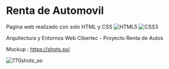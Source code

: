 # Renta de Automovil
Pagina web realizado con solo HTML y CSS 	![HTML5](https://img.shields.io/badge/html5-%23E34F26.svg?style=for-the-badge&logo=html5&logoColor=white) ![CSS3](https://img.shields.io/badge/css3-%231572B6.svg?style=for-the-badge&logo=css3&logoColor=white)

Arquitectura y Entornos Web Cibertec - Proyecto Renta de Autos

Mockup : https://shots.so/

![770shots_so](https://github.com/gatodemontecristo/carUiDesign/assets/61488294/17a0c5ef-1f4a-41d7-8728-de213d5da312)


